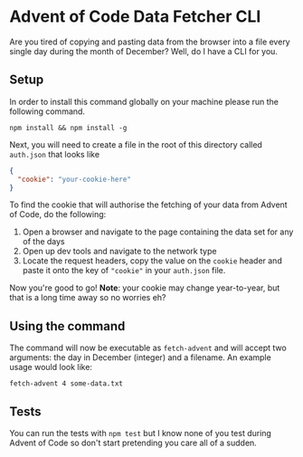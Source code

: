 # Advent of Code Data Fetcher CLI

Are you tired of copying and pasting data from the browser into a file every single day during the month of December? Well, do I have a CLI for you.

## Setup

In order to install this command globally on your machine please run the following command.

```
npm install && npm install -g
```

Next, you will need to create a file in the root of this directory called `auth.json` that looks like

```json
{
  "cookie": "your-cookie-here"
}
```

To find the cookie that will authorise the fetching of your data from Advent of Code, do the following:

1. Open a browser and navigate to the page containing the data set for any of the days
2. Open up dev tools and navigate to the network type
3. Locate the request headers, copy the value on the `cookie` header and paste it onto the key of `"cookie"` in your `auth.json` file.

Now you're good to go! **Note**: your cookie may change year-to-year, but that is a long time away so no worries eh?

## Using the command

The command will now be executable as `fetch-advent` and will accept two arguments: the day in December (integer) and a filename. An example usage would look like:

```
fetch-advent 4 some-data.txt
```

## Tests

You can run the tests with `npm test` but I know none of you test during Advent of Code so don't start pretending you care all of a sudden.
